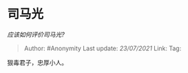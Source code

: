 # 司马光
*应该如何评价司马光?*

> Author: #Anonymity
> Last update: *23/07/2021* 
> Link:
> Tag:   

 
狠毒君子，忠厚小人。



